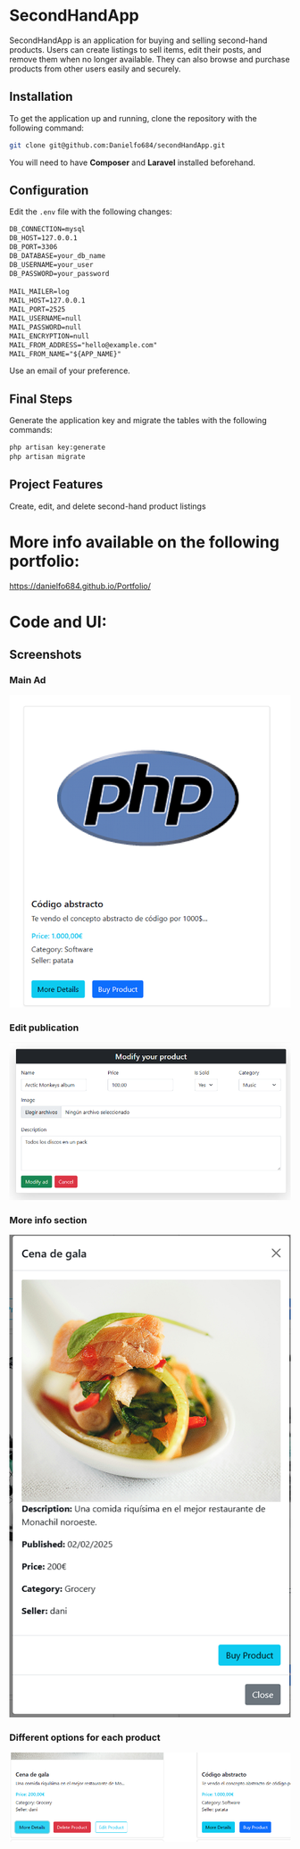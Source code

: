 
# SecondHandApp

SecondHandApp is an application for buying and selling second-hand products. Users can create listings to sell items, edit their posts, and remove them when no longer available. They can also browse and purchase products from other users easily and securely.

## Installation  

To get the application up and running, clone the repository with the following command:

```bash
git clone git@github.com:Danielfo684/secondHandApp.git
```

You will need to have **Composer** and **Laravel** installed beforehand.  

## Configuration  

Edit the `.env` file with the following changes:  

```env
DB_CONNECTION=mysql
DB_HOST=127.0.0.1
DB_PORT=3306
DB_DATABASE=your_db_name
DB_USERNAME=your_user
DB_PASSWORD=your_password

MAIL_MAILER=log
MAIL_HOST=127.0.0.1
MAIL_PORT=2525
MAIL_USERNAME=null
MAIL_PASSWORD=null
MAIL_ENCRYPTION=null
MAIL_FROM_ADDRESS="hello@example.com"
MAIL_FROM_NAME="${APP_NAME}"
```

Use an email of your preference.  

## Final Steps  

Generate the application key and migrate the tables with the following commands:  

```bash
php artisan key:generate
php artisan migrate
```

## Project Features  
Create, edit, and delete second-hand product listings


# More info available on the following portfolio:
https://danielfo684.github.io/Portfolio/


# Code and UI:

## Screenshots

### Main Ad
![User List](/documentation/1.png)

### Edit publication
![User Creation](/documentation/2.png)

### More info section
![User Editing](/documentation/3.png)

### Different options for each product
![Admin Panel](/documentation/4.png)


